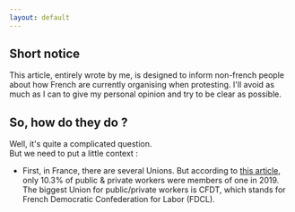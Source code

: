 ```yaml
---
layout: default
---
```


## Short notice

This article, entirely wrote by me, is designed to inform non-french people about how French are currently organising when protesting.
I'll avoid as much as I can to give my personal opinion and try to be clear as possible.

## So, how do they do ?

Well, it's quite a complicated question. <br>
But we need to put a little context : <br>
- First, in France, there are several Unions. But according to [this article](https://dares.travail-emploi.gouv.fr/donnees/la-syndicalisation), only 10.3% of public & private workers were members of one in 2019. The biggest Union for public/private workers is CFDT, which stands for French Democratic Confederation for Labor (FDCL).